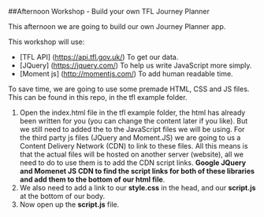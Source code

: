 ##Afternoon Workshop - Build your own TFL Journey Planner

This afternoon we are going to build our own Journey Planner app.

This workshop will use:
- [TFL API] (https://api.tfl.gov.uk/) To get our data.
- [JQuery] (https://jquery.com/) To help us write JavaScript more simply.
- [Moment js] (http://momentjs.com/) To add human readable time.

To save time, we are going to use some premade HTML, CSS and JS files. This can be found in this repo, in the tfl example folder.

1. Open the index.html file in the tfl example folder, the html has already been written for you (you can change the content later if you like). But we still need to added the to the JavaScript files we will be using. For the third party js files (JQuery and Moment.JS) we are going to us a Content Delivery Network (CDN) to link to these files. All this means is that the actual files will be hosted on another server (website), all we need to do to use them is to add the CDN script links. **Google JQuery and Momenet JS CDN to find the script links for both of these libraries and add them to the bottom of our html file**.
2. We also need to add a link to our **style.css** in the head, and our **script.js** at the bottom of our body.
3. Now open up the **script.js** file.
